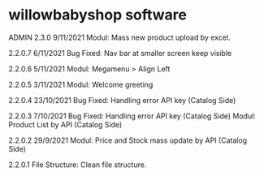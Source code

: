 # willowbabyshop software

ADMIN
2.3.0	9/11/2021
Modul: Mass new product upload by excel.

2.2.0.7	6/11/2021
Bug Fixed: Nav bar at smaller screen keep visible

2.2.0.6	5/11/2021
Modul: Megamenu > Align Left

2.2.0.5	3/11/2021
Modul: Welcome greeting

2.2.0.4	23/10/2021
Bug Fixed: Handling error API key (Catalog Side)

2.2.0.3	7/10/2021
Bug Fixed: Handling error API key (Catalog Side)
Modul: Product List by API (Catalog Side)

2.2.0.2	29/9/2021
Modul: Price and Stock mass update by API (Catalog Side)

2.2.0.1
File Structure: Clean file structure.